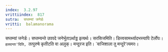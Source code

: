 ```yaml
---
index:  3.2.97
vrittiindex:  817
sutra:  सप्तम्यां जनेर्डः
vritti:  balamanorama 
---
```


सप्तम्यां जनेर्डः। सप्तम्यन्ते उपपदे जनेर्भूताऽर्थाड्ड इत्यर्थः। सरसिजमिति। डित्त्वसामर्थ्यादभस्यापि टेर्लोपः। `हलदन्ता'दिति, `तत्पुरुषे कृतीटति वा अलुक्। मन्दुरज इति। `वाजिशाला तु मन्दुरे'त्यमरः। 

